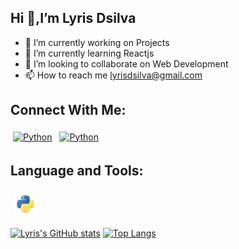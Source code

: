 ## Hi 👋,I’m Lyris Dsilva

- 🔭 I’m currently working on Projects
- 🌱 I’m currently learning Reactjs
- 💞️ I’m looking to collaborate on Web Development
- 📫 How to reach me lyrisdsilva@gmail.com 

## Connect With Me: 

<p align="auto">
 <a href="https://www.linkedin.com/in/lyris-dsilva-a23b94216/" target="_blank" rel="noopener noreferrer"> <img src="https://cdn.jsdelivr.net/npm/simple-icons@v3/icons/linkedin.svg" alt="Python" height="20" style="vertical-align:top; margin:4px"></a>
 <a href="mailto: lyrisdsilva@gmail.com"> <img src="https://cdn.jsdelivr.net/npm/simple-icons@v3/icons/gmail.svg" alt="Python" height="20" style="vertical-align:top; margin:4px"></a>
</p>

## Language and Tools:
<p align="auto">
<img src="https://raw.githubusercontent.com/github/explore/80688e429a7d4ef2fca1e82350fe8e3517d3494d/topics/python/python.png" alt="Python" height="40" style="vertical-align:top; margin:4px">

</p>

[![Lyris's GitHub stats](https://github-readme-stats.vercel.app/api?username=lyrisdsilva)](https://github.com/lyrisdsilva/github-readme-stats) 
[![Top Langs](https://github-readme-stats.vercel.app/api/top-langs/?username=lyrisdsilva&layout=compact)](https://github.com/lyrisdsilva/github-readme-stats)

